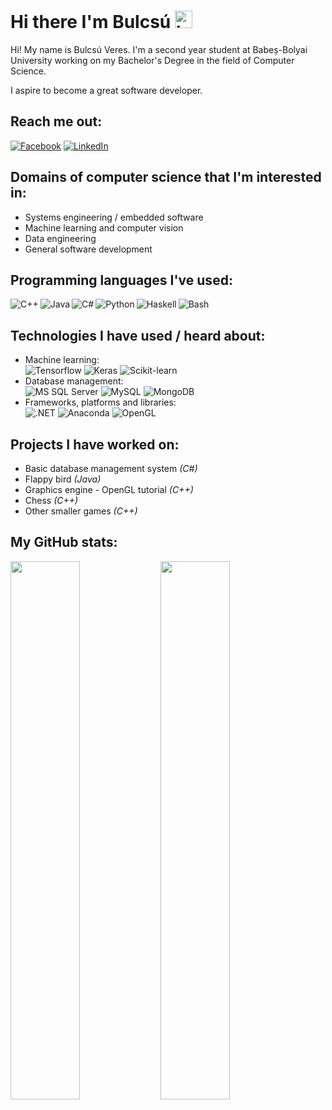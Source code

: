 # Hi there I'm Bulcsú <img src="https://user-images.githubusercontent.com/1303154/88677602-1635ba80-d120-11ea-84d8-d263ba5fc3c0.gif" width="28px" height="28px" alt="hi">

<p>
Hi! My name is Bulcsú Veres. I'm a second year student at Babeș-Bolyai University working on my Bachelor's Degree in the field of Computer Science.</p>

<p>I aspire to become a great software developer.</p>

## Reach me out:
[![Facebook](https://img.shields.io/badge/Facebook-%231877F2.svg?logo=Facebook&logoColor=white)](https://www.facebook.com/veres.bulcsu)
[![LinkedIn](https://img.shields.io/badge/LinkedIn-%230077B5.svg?logo=linkedin&logoColor=white)](https://www.linkedin.com/in/bulcsu-veres/)

## Domains of computer science that I'm interested in:
<ul>
    <li>Systems engineering / embedded software</li>
    <li>Machine learning and computer vision</li>
    <li>Data engineering</li>
    <li>General software development</li>
</ul>

## Programming languages I've used:
<img align="left" alt="C++" src="https://img.shields.io/badge/c++-%2300599C.svg?style=for-the-badge&logo=c%2B%2B&logoColor=white" />
<img align="left" alt="Java" src="https://img.shields.io/badge/java-%23ED8B00.svg?style=for-the-badge&logo=java&logoColor=white" />
<img align="left" alt="C#" src="https://img.shields.io/badge/c%23-%23239120.svg?style=for-the-badge&logo=c-sharp&logoColor=white" />
<img align="left" alt="Python" src="https://img.shields.io/badge/python-3670A0?style=for-the-badge&logo=python&logoColor=ffdd54" />
<img align="left" alt="Haskell" src="https://img.shields.io/badge/Haskell-5e5086?style=for-the-badge&logo=haskell&logoColor=white" />
<img alt="Bash" src="https://img.shields.io/badge/shell_script-%23121011.svg?style=for-the-badge&logo=gnu-bash&logoColor=white" />

## Technologies I have used / heard about:
<ul>
    <li>
        Machine learning:
        <br>
        <img alt="Tensorflow" src="https://img.shields.io/badge/TensorFlow-%23FF6F00.svg?style=for-the-badge&logo=TensorFlow&logoColor=white" />
        <img alt="Keras" src="https://img.shields.io/badge/Keras-%23D00000.svg?style=for-the-badge&logo=Keras&logoColor=white" />
        <img alt="Scikit-learn" src="https://img.shields.io/badge/scikit--learn-%23F7931E.svg?style=for-the-badge&logo=scikit-learn&logoColor=white" />
    </li>
    <li>
        Database management:
        <br>
        <img alt="MS SQL Server" src="https://img.shields.io/badge/Microsoft%20SQL%20Server-CC2927?style=for-the-badge&logo=microsoft%20sql%20server&logoColor=white" />
        <img alt="MySQL" src="https://img.shields.io/badge/mysql-%2300f.svg?style=for-the-badge&logo=mysql&logoColor=white" />
        <img alt="MongoDB" src="https://img.shields.io/badge/MongoDB-%234ea94b.svg?style=for-the-badge&logo=mongodb&logoColor=white" />
    </li>
    <li>
        Frameworks, platforms and libraries:
        <br>
        <img alt=".NET" src="https://img.shields.io/badge/.NET-5C2D91?style=for-the-badge&logo=.net&logoColor=white" />
        <img alt="Anaconda" src="https://img.shields.io/badge/Anaconda-%2344A833.svg?style=for-the-badge&logo=anaconda&logoColor=white" />
        <img alt="OpenGL" src="https://img.shields.io/badge/OpenGL-%23FFFFFF.svg?style=for-the-badge&logo=opengl" />
    </li>
</ul>

## Projects I have worked on:
<ul>
    <li>Basic database management system <i>(C#)</i></li>
    <li>Flappy bird <i>(Java)</i></li>
    <li>Graphics engine - OpenGL tutorial <i>(C++)</i></li>
    <li>Chess <i>(C++)</i></li>
    <li>Other smaller games <i>(C++)</i></li>
</ul>

## My GitHub stats:
<img align="left" width="47%" src="https://github-readme-stats.vercel.app/api?username=vbulcsu&show_icons=true&theme=radical" />
<img align="left" width="47%" src="https://github-readme-stats.vercel.app/api/top-langs/?username=vbulcsu&layout=compact&theme=radical" />
